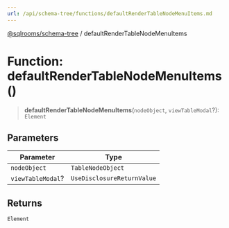 ```yaml
---
url: /api/schema-tree/functions/defaultRenderTableNodeMenuItems.md
---
```

[@sqlrooms/schema-tree](../index.md) / defaultRenderTableNodeMenuItems

# Function: defaultRenderTableNodeMenuItems()

> **defaultRenderTableNodeMenuItems**(`nodeObject`, `viewTableModal`?): `Element`

## Parameters

| Parameter | Type |
| ------ | ------ |
| `nodeObject` | `TableNodeObject` |
| `viewTableModal`? | `UseDisclosureReturnValue` |

## Returns

`Element`
